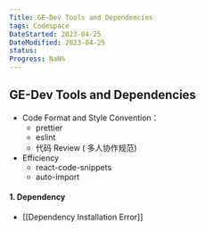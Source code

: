 ```yaml
---
Title: GE-Dev Tools and Dependencies
tags: Codespace
DateStarted: 2023-04-25
DateModified: 2023-04-25
status:
Progress: NaN%
---
```


## GE-Dev Tools and Dependencies

- Code Format and Style Convention：
  - prettier
  - eslint
  - 代码 Review ( 多人协作规范)
- Efficiency
  - react-code-snippets
  - auto-import

#### 1. Dependency

- [[Dependency Installation Error]]
